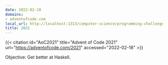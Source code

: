 ```yaml
---
date: 2022-02-18
domains:
- adventofcode.com
local_url: http://localhost:1313/computer-science/programming-challenges/advent-of-code/2021/
title: 2021
---
```


{{< citation
  id="AoC2021"
  title="Advent of Code 2021"
  url="https://adventofcode.com/2021"
  accessed="2022-02-18" >}}

Objective: Get better at Haskell.
